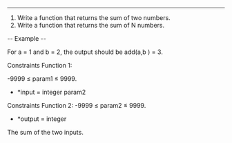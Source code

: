 ---

1. Write a function that returns the sum of two numbers.
2. Write a function that returns the sum of N numbers.

_--_ Example _--_

For a = 1 and b = 2, the output should be
add(a,b ) = 3.

Constraints Function 1:

-9999 ≤ param1 ≤ 9999.

-   \*input = integer param2

Constraints Function 2:
-9999 ≤ param2 ≤ 9999.

-   \*output = integer

The sum of the two inputs.
